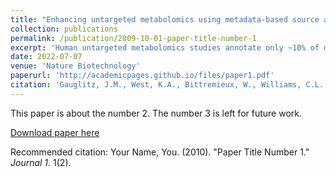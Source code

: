 ```yaml
---
title: "Enhancing untargeted metabolomics using metadata-based source annotation"
collection: publications
permalink: /publication/2009-10-01-paper-title-number-1
excerpt: 'Human untargeted metabolomics studies annotate only ~10% of molecular features. We introduce reference-data-driven analysis to match metabolomics tandem mass spectrometry (MS/MS) data against metadata-annotated source data as a pseudo-MS/MS reference library. Applying this approach to food source data, we show that it increases MS/MS spectral usage 5.1-fold over conventional structural MS/MS library matches and allows empirical assessment of dietary patterns from untargeted data.'
date: 2022-07-07
venue: 'Nature Biotechnology'
paperurl: 'http://academicpages.github.io/files/paper1.pdf'
citation: 'Gauglitz, J.M., West, K.A., Bittremieux, W., Williams, C.L., et al. Enhancing untargeted metabolomics using metadata-based source annotation. Nat Biotechnol 40, 1774–1779 (2022).'
---
```

This paper is about the number 2. The number 3 is left for future work.

[Download paper here](http://academicpages.github.io/files/paper1.pdf)

Recommended citation: Your Name, You. (2010). "Paper Title Number 1." <i>Journal 1</i>. 1(2).
